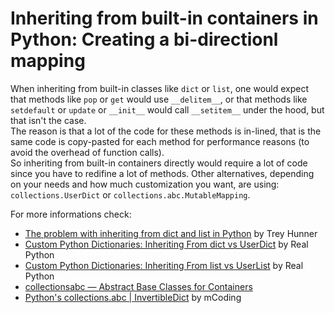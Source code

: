 # Inheriting from built-in containers in Python: Creating a bi-directionl mapping

When inheriting from built-in classes like `dict` or `list`, one would expect that methods like `pop` or `get` would use `__delitem__`,  or that methods like `setdefault` or `update` or `__init__` would call `__setitem__` under the hood, but that isn't the case.  
The reason is that a lot of the code for these methods is in-lined, that is the same code is copy-pasted for each method for performance reasons (to avoid the overhead of function calls).  
So inheriting from built-in containers directly would require a lot of code since you have to redifine a lot of methods. Other alternatives, depending on your needs and how much customization you want, are using: `collections.UserDict` or `collections.abc.MutableMapping`.

For more informations check:
- [The problem with inheriting from dict and list in Python](https://treyhunner.com/2019/04/why-you-shouldnt-inherit-from-list-and-dict-in-python/) by Trey Hunner
- [Custom Python Dictionaries: Inheriting From dict vs UserDict](https://realpython.com/inherit-python-dict/) by Real Python
- [Custom Python Dictionaries: Inheriting From list vs UserList](https://realpython.com/inherit-python-list/) by Real Python
- [collectionsabc — Abstract Base Classes for Containers](https://docs.python.org/3/library/collections.abc.html)
- [Python's collections.abc | InvertibleDict](https://www.youtube.com/watch?v=oUt1feRoyvI) by mCoding
